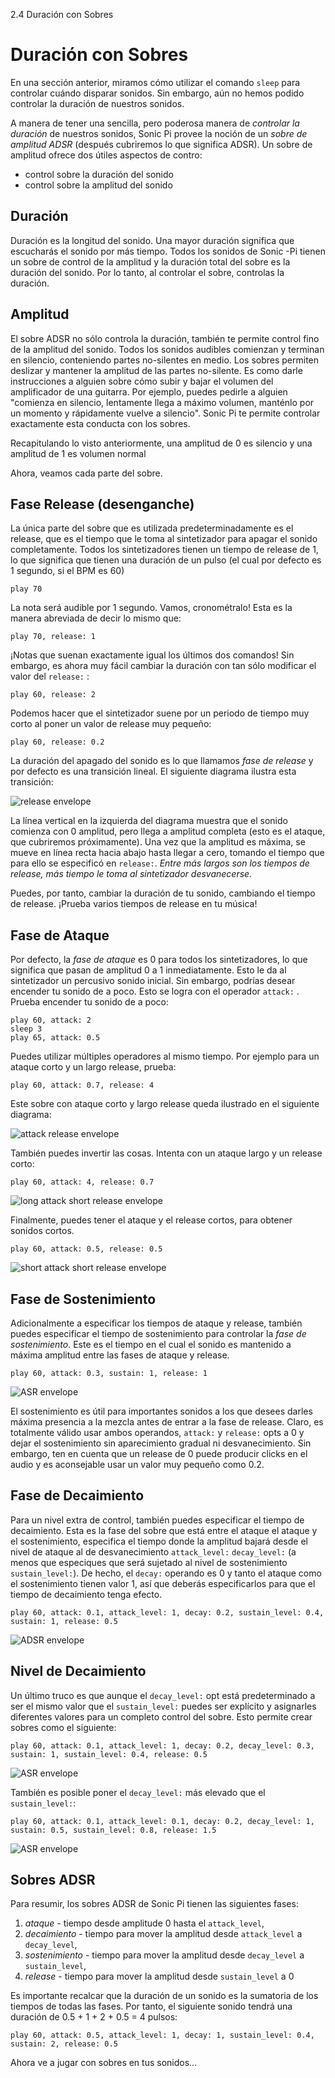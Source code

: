 2.4 Duración con Sobres

# Duración con Sobres

En una sección anterior, miramos cómo utilizar el comando `sleep` 
para controlar cuándo disparar sonidos. Sin embargo, aún no hemos
podido controlar la duración de nuestros sonidos.

A manera de tener una sencilla, pero poderosa manera de *controlar
la duración* de nuestros sonidos, Sonic Pi provee la noción de un
*sobre de amplitud ADSR* (después cubriremos lo que significa 
ADSR). Un sobre de amplitud ofrece dos útiles aspectos de contro:

* control sobre la duración del sonido
* control sobre la amplitud del sonido

## Duración

Duración es la longitud del sonido. Una mayor duración significa que
escucharás el sonido por más tiempo. Todos los sonidos de Sonic -Pi
tienen un sobre de control de la amplitud y la duración total del sobre
es la duración del sonido. Por lo tanto, al controlar el sobre, controlas
la duración.

## Amplitud

El sobre ADSR no sólo controla la duración, también te permite
control fino de la amplitud del sonido. Todos los sonidos audibles
comienzan y terminan en silencio, conteniendo partes no-silentes
en medio. Los sobres permiten deslizar y mantener la amplitud de 
las partes no-silente. Es como darle instrucciones a alguien sobre
cómo subir y bajar el volumen del amplificador de una guitarra.
Por ejemplo, puedes pedirle a alguien "comienza en silencio, 
lentamente llega a máximo volumen, manténlo por un momento y
rápidamente vuelve a silencio". Sonic Pi te permite controlar
exactamente esta conducta con los sobres.

Recapitulando lo visto anteriormente, una amplitud de 0 es silencio
y una amplitud de 1 es volumen normal

Ahora, veamos cada parte del sobre.

## Fase Release (desenganche)

La única parte del sobre que es utilizada predeterminadamente
es el release, que es el tiempo que le toma al sintetizador para 
apagar el sonido completamente. Todos los sintetizadores tienen
un tiempo de release de 1, lo que significa que tienen una duración
de un pulso (el cual por defecto es 1 segundo, si el BPM es 60)


```
play 70
```

La nota será audible por 1 segundo. Vamos, cronométralo!
Esta es la manera abreviada de decir lo mismo que:

```
play 70, release: 1
```

¡Notas que suenan exactamente igual los últimos dos comandos!
Sin embargo, es ahora muy fácil cambiar la duración con tan sólo
modificar el valor del `release:` :

```
play 60, release: 2
```

Podemos hacer que el sintetizador suene por un periodo de tiempo muy
corto al poner un valor de release muy pequeño:


```
play 60, release: 0.2
```
La duración del apagado del sonido es lo que llamamos
*fase de release* y por defecto es una transición lineal. El siguiente
diagrama ilustra esta transición:


![release envelope](../images/tutorial/env-release.png)

La línea vertical en la izquierda del diagrama muestra que el sonido
comienza con 0 amplitud, pero llega a amplitud completa (esto es el 
ataque, que cubriremos próximamente). Una vez que la amplitud es 
máxima, se mueve en línea recta hacia abajo hasta llegar a cero, 
tomando el tiempo que para ello se especificó en `release:`.
*Entre más largos son los tiempos de release, más tiempo le toma
al sintetizador desvanecerse.*

Puedes, por tanto, cambiar la duración de tu sonido, cambiando el 
tiempo de release. ¡Prueba varios tiempos de release en tu música!

## Fase de Ataque

Por defecto, la *fase de ataque* es 0 para todos los sintetizadores, lo 
que significa que pasan de amplitud 0 a 1 inmediatamente. Esto le da
al sintetizador un percusivo sonido inicial. Sin embargo, podrías desear
encender tu sonido de a poco. Esto se logra con el operador `attack:` . 
Prueba encender tu sonido de a poco:

```
play 60, attack: 2
sleep 3
play 65, attack: 0.5
```


Puedes utilizar múltiples operadores al mismo tiempo. Por ejemplo
para un ataque corto y un largo release, prueba:

```
play 60, attack: 0.7, release: 4
```
Este sobre con ataque corto y largo release queda ilustrado en el 
siguiente diagrama:


![attack release envelope](../images/tutorial/env-attack-release.png)

También puedes invertir las cosas. Intenta con un ataque largo y un
release corto:


```
play 60, attack: 4, release: 0.7
```

![long attack short release envelope](../images/tutorial/env-long-attack-short-release.png)


Finalmente, puedes tener el ataque y el release cortos, para obtener
sonidos cortos.


```
play 60, attack: 0.5, release: 0.5
```

![short attack short release envelope](../images/tutorial/env-short-attack-short-release.png)

## Fase de Sostenimiento

Adicionalmente a especificar los tiempos de ataque y release, también
puedes especificar el tiempo de sostenimiento para controlar la *fase de
sostenimiento*. Este es el tiempo en el cual el sonido es mantenido a 
máxima amplitud entre las fases de ataque y release.

```
play 60, attack: 0.3, sustain: 1, release: 1
```

![ASR envelope](../images/tutorial/env-attack-sustain-release.png)

El sostenimiento es útil para importantes sonidos a los que desees
darles máxima presencia a la mezcla antes de entrar a la fase de
release. Claro, es totalmente válido usar ambos operandos, `attack:`
y `release:` opts a 0 y dejar el sostenimiento sin aparecimiento
gradual ni desvanecimiento. Sin embargo, ten en cuenta que un release
de 0 puede producir clicks en el audio y es aconsejable usar un valor
muy pequeño como 0.2.


## Fase de Decaimiento

Para un nivel extra de control, también puedes especificar el tiempo 
de decaimiento. Esta es la fase del sobre que está entre el ataque el
ataque y el sostenimiento, especifica el tiempo donde la amplitud
bajará desde el nivel de ataque al de desvanecimiento `attack_level:` 
`decay_level:` (a menos que especiques que será sujetado al nivel de 
sostenimiento `sustain_level:`). De hecho, el `decay:` operando es 0
y tanto el ataque como el sostenimiento tienen valor 1, así que deberás
especificarlos para que el tiempo de decaimiento tenga efecto.

```
play 60, attack: 0.1, attack_level: 1, decay: 0.2, sustain_level: 0.4, sustain: 1, release: 0.5
```

![ADSR envelope](../images/tutorial/env-attack-decay-sustain-release.png)


## Nivel de Decaimiento

Un último truco es que aunque el `decay_level:` opt está predeterminado
a ser el mismo valor que el `sustain_level:` puedes ser explícito y 
asignarles diferentes valores para un completo control del sobre.
Esto permite crear sobres como el siguiente:

```
play 60, attack: 0.1, attack_level: 1, decay: 0.2, decay_level: 0.3, sustain: 1, sustain_level: 0.4, release: 0.5
```

![ASR envelope](../images/tutorial/env-decay-level.png)

También es posible poner el `decay_level:` más elevado que el
`sustain_level:`:

```
play 60, attack: 0.1, attack_level: 0.1, decay: 0.2, decay_level: 1, sustain: 0.5, sustain_level: 0.8, release: 1.5
```

![ASR envelope](../images/tutorial/env-decay-level-2.png)

## Sobres ADSR 

Para resumir, los sobres ADSR de Sonic Pi tienen las siguientes
fases:

1. *ataque* - tiempo desde amplitude 0 hasta el `attack_level`,
2. *decaimiento* - tiempo para mover la amplitud desde `attack_level` a `decay_level`,
3. *sostenimiento* - tiempo para mover la amplitud desde `decay_level` a `sustain_level`,
4. *release* - tiempo para mover la amplitud desde `sustain_level` a 0

Es importante recalcar que la duración de un  sonido es la sumatoria
de los tiempos de todas las fases. Por tanto, el siguiente sonido tendrá
una duración de 0.5 + 1 + 2 + 0.5 = 4 pulsos:

```
play 60, attack: 0.5, attack_level: 1, decay: 1, sustain_level: 0.4, sustain: 2, release: 0.5
```

Ahora ve a jugar con sobres en tus sonidos...
